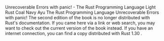 Unrecoverable Errors with panic! - The Rust Programming Language
Light
Rust
Coal
Navy
Ayu
The Rust Programming Language
Unrecoverable Errors with
panic!
The second edition of the book is no longer distributed with Rust's documentation.
If you came here via a link or web search, you may want to check out
the current
version of the book
instead.
If you have an internet connection, you can
find a copy distributed with
Rust
1.30
.